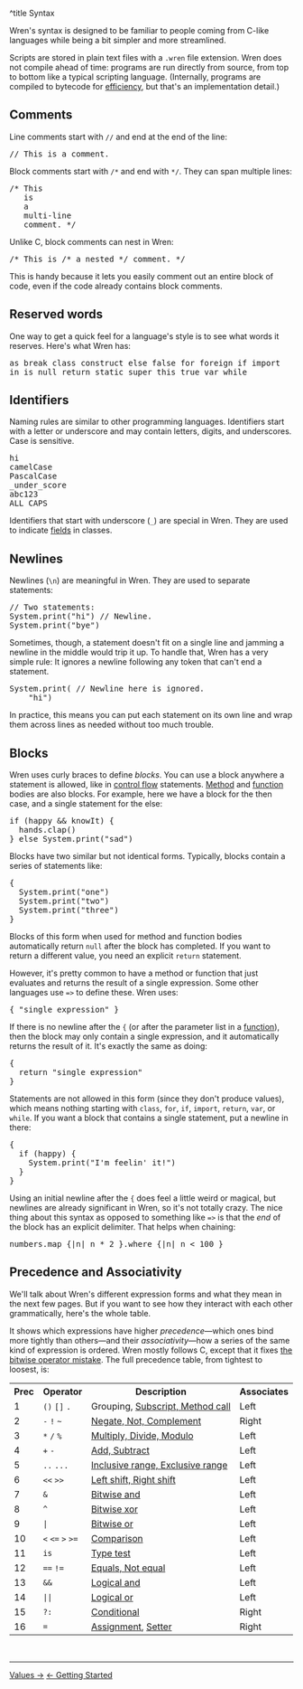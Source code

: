 ^title Syntax

Wren's syntax is designed to be familiar to people coming from C-like languages
while being a bit simpler and more streamlined.

Scripts are stored in plain text files with a `.wren` file extension. Wren does
not compile ahead of time: programs are run directly from source, from top to
bottom like a typical scripting language. (Internally, programs are compiled to
bytecode for [efficiency][], but that's an implementation detail.)

[efficiency]: performance.html

## Comments

Line comments start with `//` and end at the end of the line:

<pre class="snippet">
// This is a comment.
</pre>

Block comments start with `/*` and end with `*/`. They can span multiple lines:

<pre class="snippet">
/* This
   is
   a
   multi-line
   comment. */
</pre>

Unlike C, block comments can nest in Wren:

<pre class="snippet">
/* This is /* a nested */ comment. */
</pre>

This is handy because it lets you easily comment out an entire block of code,
even if the code already contains block comments.

## Reserved words

One way to get a quick feel for a language's style is to see what words it
reserves. Here's what Wren has:

<pre class="snippet">
as break class construct else false for foreign if import
in is null return static super this true var while
</pre>

## Identifiers

Naming rules are similar to other programming languages. Identifiers start with
a letter or underscore and may contain letters, digits, and underscores. Case
is sensitive.

<pre class="snippet">
hi
camelCase
PascalCase
_under_score
abc123
ALL_CAPS
</pre>

Identifiers that start with underscore (`_`) are special in Wren. They are used
to indicate [fields](classes.html#fields) in classes.

## Newlines

Newlines (`\n`) are meaningful in Wren. They are used to separate statements:

<pre class="snippet">
// Two statements:
System.print("hi") // Newline.
System.print("bye")
</pre>

Sometimes, though, a statement doesn't fit on a single line and jamming a
newline in the middle would trip it up. To handle that, Wren has a very simple
rule: It ignores a newline following any token that can't end a statement.

<pre class="snippet">
System.print( // Newline here is ignored.
    "hi")
</pre>

In practice, this means you can put each statement on its own line and wrap
them across lines as needed without too much trouble.

## Blocks

Wren uses curly braces to define *blocks*. You can use a block anywhere a
statement is allowed, like in [control flow](control-flow.html) statements.
[Method](classes.html#methods) and [function](functions.html) bodies are also
blocks. For example, here we have a block for the then case, and a single
statement for the else:

<pre class="snippet">
if (happy && knowIt) {
  hands.clap()
} else System.print("sad")
</pre>

Blocks have two similar but not identical forms. Typically, blocks contain a
series of statements like:

<pre class="snippet">
{
  System.print("one")
  System.print("two")
  System.print("three")
}
</pre>

Blocks of this form when used for method and function bodies automatically
return `null` after the block has completed. If you want to return a different
value, you need an explicit `return` statement.

However, it's pretty common to have a method or function that just evaluates and
returns the result of a single expression. Some other languages use `=>` to
define these. Wren uses:

<pre class="snippet">
{ "single expression" }
</pre>

If there is no newline after the `{` (or after the parameter list in a
[function](functions.html)), then the block may only contain a single
expression, and it automatically returns the result of it. It's exactly the same
as doing:

<pre class="snippet">
{
  return "single expression"
}
</pre>

Statements are not allowed in this form (since they don't produce values), which
means nothing starting with `class`, `for`, `if`, `import`,  `return`,
`var`, or `while`. If you want a block that contains a single statement,
put a newline in there:

<pre class="snippet">
{
  if (happy) {
    System.print("I'm feelin' it!")
  }
}
</pre>

Using an initial newline after the `{` does feel a little weird or magical, but
newlines are already significant in Wren, so it's not totally crazy. The nice
thing about this syntax as opposed to something like `=>` is that the *end* of
the block has an explicit delimiter. That helps when chaining:

<pre class="snippet">
numbers.map {|n| n * 2 }.where {|n| n < 100 }
</pre>

## Precedence and Associativity

We'll talk about Wren's different expression forms and what they mean in the
next few pages. But if you want to see how they interact with each other
grammatically, here's the whole table.

It shows which expressions have higher *precedence*&mdash;which ones bind more
tightly than others&mdash;and their *associativity*&mdash;how a series of the
same kind of expression is ordered. Wren mostly follows C, except that it fixes
[the bitwise operator mistake][mistake]. The full precedence table, from
tightest to loosest, is:

[mistake]: http://www.lysator.liu.se/c/dmr-on-or.html

<table class="precedence">
  <tbody>
    <tr>
      <th>Prec</th>
      <th>Operator</th>
      <th>Description</th>
      <th>Associates</th>
    </tr>
    <tr>
      <td>1</td>
      <td><code>()</code> <code>[]</code> <code>.</code></td>
      <td>Grouping, <a href="method-calls.html">Subscript, Method call</a></td>
      <td>Left</td>
    </tr>
    <tr>
      <td>2</td>
      <td><code>-</code> <code>!</code> <code>~</code></td>
      <td><a href="method-calls.html#operators">Negate, Not, Complement</a></td>
      <td>Right</td>
    </tr>
    <tr>
      <td>3</td>
      <td><code>*</code> <code>/</code> <code>%</code></td>
      <td><a href="method-calls.html#operators">Multiply, Divide, Modulo</a></td>
      <td>Left</td>
    </tr>
    <tr>
      <td>4</td>
      <td><code>+</code> <code>-</code></td>
      <td><a href="method-calls.html#operators">Add, Subtract</a></td>
      <td>Left</td>
    </tr>
    <tr>
      <td>5</td>
      <td><code>..</code> <code>...</code></td>
      <td><a href="method-calls.html#operators">Inclusive range, Exclusive range</a></td>
      <td>Left</td>
    </tr>
    <tr>
      <td>6</td>
      <td><code>&lt;&lt;</code> <code>&gt;&gt;</code></td>
      <td><a href="method-calls.html#operators">Left shift, Right shift</a></td>
      <td>Left</td>
    </tr>
    <tr>
      <td>7</td>
      <td><code>&amp;</code></td>
      <td><a href="method-calls.html#operators">Bitwise and</a></td>
      <td>Left</td>
    </tr>
    <tr>
      <td>8</td>
      <td><code>^</code></td>
      <td><a href="method-calls.html#operators">Bitwise xor</a></td>
      <td>Left</td>
    </tr>
    <tr>
      <td>9</td>
      <td><code>|</code></td>
      <td><a href="method-calls.html#operators">Bitwise or</a></td>
      <td>Left</td>
    </tr>
    <tr>
      <td>10</td>
      <td><code>&lt;</code> <code>&lt;=</code> <code>&gt;</code> <code>&gt;=</code></td>
      <td><a href="method-calls.html#operators">Comparison</a></td>
      <td>Left</td>
    </tr>
    <tr>
      <td>11</td>
      <td><code>is</code></td>
      <td><a href="method-calls.html#operators">Type test</a></td>
      <td>Left</td>
    </tr>
    <tr>
      <td>12</td>
      <td><code>==</code> <code>!=</code></td>
      <td><a href="method-calls.html#operators">Equals, Not equal</a></td>
      <td>Left</td>
    </tr>
    <tr>
      <td>13</td>
      <td><code>&amp;&amp;</code></td>
      <td><a href="control-flow.html#logical-operators">Logical and</a></td>
      <td>Left</td>
    </tr>
    <tr>
      <td>14</td>
      <td><code>||</code></td>
      <td><a href="control-flow.html#logical-operators">Logical or</a></td>
      <td>Left</td>
    </tr>
    <tr>
      <td>15</td>
      <td><code>?:</code></td>
      <td><a href="control-flow.html#the-conditional-operator-">Conditional</a></td>
      <td>Right</td>
    </tr>
    <tr>
      <td>16</td>
      <td><code>=</code></td>
      <td><a href="variables.html#assignment">Assignment</a>, <a href="method-calls.html#setters">Setter</a></td>
      <td>Right</td>
    </tr>
  </tbody>
</table>

<br><hr>
<a class="right" href="values.html">Values &rarr;</a>
<a href="getting-started.html">&larr; Getting Started</a>
